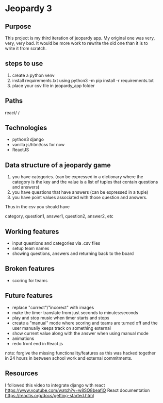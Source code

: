 # Jeopardy 3

## Purpose

This project is my third iteration of jeopardy app. My original one was
very, very, very bad. It would be more work to rewrite the old one than
it is to write it from scratch.

## steps to use

  1. create a python venv
  2. install requirements.txt using python3 -m pip install -r requirements.txt
  3. place your csv file in jeopardy_app folder

## Paths

react/
/

## Technologies

- python3 django
- vanilla js/html/css for now
- ReactJS
  
## Data structure of a jeopardy game

1. you have categories. (can be expressed in a dictionary where the category is the key and the value is a list of tuples that contain questions and answers)
2. you have questions that have answers (can be expressed in a tuple)
3. you have point values associated with those question and answers.

Thus in the csv you should have

category, question1, answer1, question2, answer2, etc

## Working features

- input questions and categories via .csv files
- setup team names
- showing questions, answers and returning back to the board

## Broken features

- scoring for teams

## Future features

- replace "correct"/"incorect" with images
- make the timer translate from just seconds to minutes:seconds
- play and stop music when timer starts and stops
- create a "manual" mode where scoring and teams are turned off and the user manually keeps track on something external
- show current value along with the answer when using manual mode
- animations
- redo front end in React.js

note: forgive the missing functionality/features as this was hacked together
in 24 hours in between school work and external commitments.

## Resources

I followed this video to integrate django with react
<https://www.youtube.com/watch?v=w8SQ8beafiQ>
React documentation
<https://reactjs.org/docs/getting-started.html>
